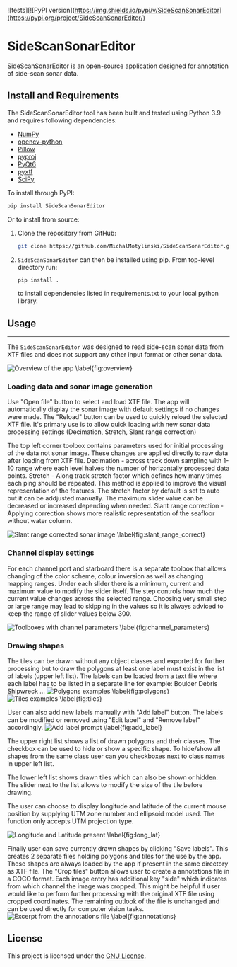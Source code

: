 ![tests][![PyPI version](https://img.shields.io/pypi/v/SideScanSonarEditor](https://pypi.org/project/SideScanSonarEditor/)

# SideScanSonarEditor
SideScanSonarEditor is an open-source application designed for annotation of side-scan sonar data.

## Install and Requirements
The SideScanSonarEditor tool has been built and tested using Python 3.9 and requires following dependencies:
- [NumPy](https://numpy.org/)
- [opencv-python](https://opencv.org/)
- [Pillow](https://pillow.readthedocs.io/)
- [pyproj](https://pyproj4.github.io/pyproj)
- [PyQt6](https://www.riverbankcomputing.com/)
- [pyxtf](https://github.com/oysstu/pyxtf)
- [SciPy](https://scipy.org/)

To install through PyPI: 
```python 
pip install SideScanSonarEditor
```

Or to install from source:
1. Clone the repository from GitHub:

    ```bash
    git clone https://github.com/MichalMotylinski/SideScanSonarEditor.git
    ```

2. `SideScanSonarEditor` can then be installed using pip.
    From top-level directory run:

    ```python
    pip install .
    ```

    to install dependencies listed in requirements.txt to your local python library.



## Usage
-------------
The `SideScanSonarEditor` was designed to read side-scan sonar data from XTF files and does not support any other input format or other sonar data.

![Overview of the app \label{fig:overview}](figures/overview.png)

### Loading data and sonar image generation
Use "Open file" button to select and load XTF file. The app will automatically display the sonar image with default settings if no changes were made.
The "Reload" button can be used to quickly reload the selected XTF file. It's primary use is to allow quick loading with new sonar data processing settings (Decimation, Stretch, Slant range correction)

The top left corner toolbox contains parameters used for initial processing of the data not sonar image. These changes are applied directly to raw data after loading from XTF file.
Decimation - across track down sampling with 1-10 range where each level halves the number of horizontally processed data points.
Stretch - Along track stretch factor which defines how many times each ping should be repeated. This method is applied to improve the visual representation of the features. The stretch factor by default is set to auto but it can be addjusted manually. The maximum slider value can be decreased or increased depending when needed.
Slant range correction - Applying correction shows more realistic representation of the seafloor without water column.

![Slant range corrected sonar image \label{fig:slant_range_correct}](figures/slant_range_correct.png)

### Channel display settings
For each channel port and starboard there is a separate toolbox that allows changing of the color scheme, colour inversion as well as changing mapping ranges. Under each slider there is a minimum, current and maximum value to modify the slider itself. The step controls how much the current value changes across the selected range. Choosing very small step or large range may lead to skipping in the values so it is always adviced to keep the range of slider values below 300.

![Toolboxes with channel parameters \label{fig:channel_parameters}](figures/channel_parameters.png)

### Drawing shapes
The tiles can be drawn without any object classes and exported for further processing but to draw the polygons at least one label must exist in the list of labels (upper left list). The labels can be loaded from a text file where each label has to be listed in a separate line for example:
Boulder
Debris
Shipwreck
...
![Polygons examples \label{fig:polygons}](figures/polygons.png)
![Tiles examples \label{fig:tiles}](figures/tiles.png)

User can also add new labels manually with "Add label" button.
The labels can be modified or removed using "Edit label" and "Remove label" accordingly.
![Add label prompt \label{fig:add_label}](figures/add_label.png)

The upper right list shows a list of drawn polygons and their classes. The checkbox can be used to hide or show a specific shape.
To hide/show all shapes from the same class user can you checkboxes next to class names in upper left list.

The lower left list shows drawn tiles which can also be shown or hidden. The slider next to the list allows to modify the size of the tile before drawing.

The user can choose to display longitude and latitude of the current mouse position by supplying UTM zone number and ellipsoid model used. The function only accepts UTM projection type.

![Longitude and Latitude present \label{fig:long_lat}](figures/long_lat.png)


Finally user can save currently drawn shapes by clicking "Save labels". This creates 2 separate files holding polygons and tiles for the use by the app. These shapes are always loaded by the app if present in the same directory as XTF file. 
The "Crop tiles" button allows user to create a annotations file in a COCO format. Each image entry has additional key "side" which indicates from which channel the image was cropped. This might be helpful if user would like to perform further processing with the original XTF file using cropped coordinates. The remaining outlook of the file is unchanged and can be used directly for computer vision tasks.
![Excerpt from the annotations file \label{fig:annotations}](figures/annotations.png)

License
-------
This project is licensed under the [GNU License](./LICENSE).
